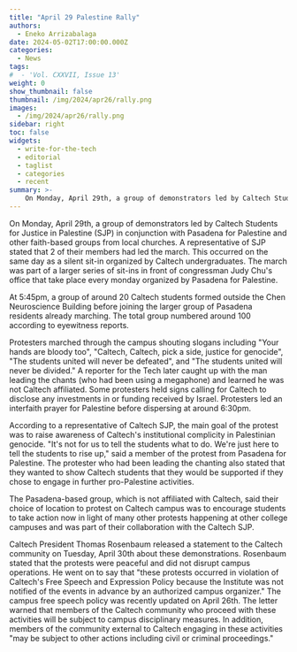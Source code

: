 ```yaml
---
title: "April 29 Palestine Rally"
authors:
  - Eneko Arrizabalaga
date: 2024-05-02T17:00:00.000Z
categories:
  - News
tags:
#  - 'Vol. CXXVII, Issue 13'
weight: 0
show_thumbnail: false
thumbnail: /img/2024/apr26/rally.png
images:
  - /img/2024/apr26/rally.png
sidebar: right
toc: false
widgets:
  - write-for-the-tech
  - editorial
  - taglist
  - categories
  - recent
summary: >-
    On Monday, April 29th, a group of demonstrators led by Caltech Students for Justice in Palestine (SJP) in conjunction with Pasadena for Palestine and other faith-based groups from local churches.
---
```


On Monday, April 29th, a group of demonstrators led by Caltech Students for Justice in Palestine (SJP) in conjunction with Pasadena for Palestine and other faith-based groups from local churches. A representative of SJP stated that 2 of their members had led the march. This occurred on the same day as a silent sit-in organized by Caltech undergraduates. The march was part of a larger series of sit-ins in front of congressman Judy Chu's office that take place every monday organized by Pasadena for Palestine.

At 5:45pm, a group of around 20 Caltech students formed outside the Chen Neuroscience Building before joining the larger group of Pasadena residents already marching. The total group numbered around 100 according to eyewitness reports.

Protesters marched through the campus shouting slogans including "Your hands are bloody too", "Caltech, Caltech, pick a side, justice for genocide", "The students united will never be defeated", and "The students united will never be divided." A reporter for the Tech later caught up with the man leading the chants (who had been using a megaphone) and learned he was not Caltech affiliated. Some protesters held signs calling for Caltech to disclose any investments in or funding received by Israel. Protesters led an interfaith prayer for Palestine before dispersing at around 6:30pm. 

According to a representative of Caltech SJP, the main goal of the protest was to raise awareness of Caltech's institutional complicity in Palestinian genocide. "It's not for us to tell the students what to do. We're just here to tell the students to rise up," said a member of the protest from Pasadena for Palestine. The protester who had been leading the chanting also stated that they wanted to show Caltech students that they would be supported if they chose to engage in further pro-Palestine activities.

The Pasadena-based group, which is not affiliated with Caltech, said their choice of location to protest on Caltech campus was to encourage students to take action now in light of many other protests happening at other college campuses and was part of their collaboration with the Caltech SJP.

Caltech President Thomas Rosenbaum released a statement to the Caltech community on Tuesday, April 30th about these demonstrations. Rosenbaum stated that the protests were peaceful and did not disrupt campus operations. He went on to say that "these protests occurred in violation of Caltech's Free Speech and Expression Policy because the Institute was not notified of the events in advance by an authorized campus organizer." The campus free speech policy was recently updated on April 26th. The letter warned that members of the Caltech community who proceed with these activities will be subject to campus disciplinary measures. In addition, members of the community external to Caltech engaging in these activities "may be subject to other actions including civil or criminal proceedings."